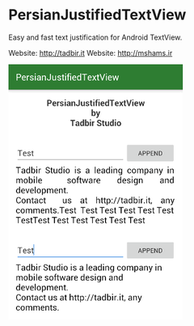 # PersianJustifiedTextView
Easy and fast text justification for Android TextView.

Website: http://tadbir.it
Website: http://mshams.ir


![Screenshot](https://github.com/mshams/PersianJustifiedTextView/blob/master/app/src/main/assets/snapshot.png)
